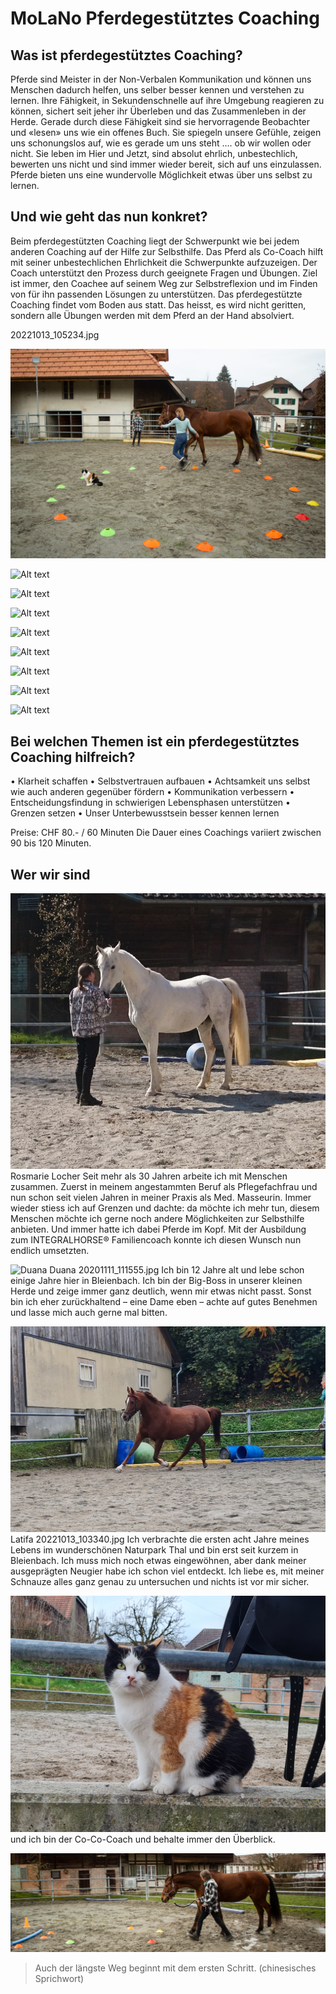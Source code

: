 <script>
    import Gallery from '$lib/components/Gallery.svelte';
</script>

# MoLaNo Pferdegestütztes Coaching

## Was ist pferdegestütztes Coaching?
Pferde sind Meister in der Non-Verbalen Kommunikation und können uns Menschen dadurch helfen, uns selber besser kennen und verstehen zu lernen. Ihre Fähigkeit, in Sekundenschnelle auf ihre Umgebung reagieren zu können, sichert seit jeher ihr Überleben und das Zusammenleben in der Herde. Gerade durch diese Fähigkeit sind sie hervorragende Beobachter und «lesen» uns wie ein offenes Buch. Sie spiegeln unsere Gefühle, zeigen uns schonungslos auf, wie es gerade um uns steht …. ob wir wollen oder nicht. Sie leben im Hier und Jetzt, sind absolut ehrlich, unbestechlich, bewerten uns nicht und sind immer wieder bereit, sich auf uns einzulassen.
Pferde bieten uns eine wundervolle Möglichkeit etwas über uns selbst zu lernen.

## Und wie geht das nun konkret?
Beim pferdegestützten Coaching liegt der Schwerpunkt wie bei jedem anderen Coaching auf der Hilfe zur Selbsthilfe. Das Pferd als Co-Coach hilft mit seiner unbestechlichen Ehrlichkeit die Schwerpunkte aufzuzeigen. Der Coach unterstützt den Prozess durch geeignete Fragen und Übungen.
Ziel ist immer, den Coachee auf seinem Weg zur Selbstreflexion und im Finden von für ihn passenden Lösungen zu unterstützen.
Das pferdegestützte Coaching findet vom Boden aus statt. Das heisst, es wird nicht geritten, sondern alle Übungen werden mit dem Pferd an der Hand absolviert.

<Gallery>

20221013_105234.jpg

![Alt text](../assets/IMG_5762.jpg?webp)

![Alt text](../assets/PXL_20221231_135513544.MP.jpg?webp)

![Alt text](../assets/PXL_20221231_135633716.jpg?webp)

![Alt text](../assets/PXL_20221231_135731446.MP.jpg?webp)

![Alt text](../assets/PXL_20221231_135927111.jpg?webp)

![Alt text](../assets/PXL_20221231_140121518.jpg?webp)

![Alt text](../assets/PXL_20221231_140624249.jpg?webp)

![Alt text](../assets/PXL_20221231_140650354.MP.jpg?webp)

![Alt text](../assets/PXL_20221231_140311265.jpg?webp)
</Gallery>

## Bei welchen Themen ist ein pferdegestütztes Coaching hilfreich?
•	Klarheit schaffen
•	Selbstvertrauen aufbauen
•	Achtsamkeit uns selbst wie auch anderen gegenüber fördern
•	Kommunikation verbessern
•	Entscheidungsfindung in schwierigen Lebensphasen unterstützen
•	Grenzen setzen
•	Unser Unterbewusstsein besser kennen lernen

Preise:	CHF 80.- / 60 Minuten
		Die Dauer eines Coachings variiert zwischen 90 bis 120 Minuten.




## Wer wir sind
![Rosmarie Locher](../assets/_20200404_155109.jpg) Rosmarie Locher
Seit mehr als 30 Jahren arbeite ich mit Menschen zusammen. Zuerst in meinem angestammten Beruf als Pflegefachfrau und nun schon seit vielen Jahren in meiner Praxis als Med. Masseurin.
Immer wieder stiess ich auf Grenzen und dachte: da möchte ich mehr tun, diesem Menschen möchte ich gerne noch andere Möglichkeiten zur Selbsthilfe anbieten.
Und immer hatte ich dabei Pferde im Kopf.
Mit der Ausbildung zum INTEGRALHORSE® Familiencoach konnte ich diesen Wunsch nun endlich umsetzten.



![Duana](../assets/20201111_111555.jpg) Duana 20201111_111555.jpg
Ich bin 12 Jahre alt und lebe schon einige Jahre hier in Bleienbach.
Ich bin der Big-Boss in unserer kleinen Herde und zeige immer ganz deutlich, wenn mir etwas nicht passt. Sonst bin ich eher zurückhaltend – eine Dame eben – achte auf gutes Benehmen und lasse mich auch gerne mal bitten.


![Latifa](../assets/20221013_103340.jpg) Latifa 20221013_103340.jpg
Ich verbrachte die ersten acht Jahre meines Lebens im wunderschönen Naturpark Thal und bin erst seit kurzem in Bleienbach. Ich muss mich noch etwas eingewöhnen, aber dank meiner ausgeprägten Neugier habe ich schon viel entdeckt.
Ich liebe es, mit meiner Schnauze alles ganz genau zu untersuchen und nichts ist vor mir sicher.


![Ada](../assets/ada.jpg?webp)	und ich bin der Co-Co-Coach und behalte immer den Überblick.

![Pferd und Mensch gehen im Gleichschritt](../assets/IMG_5747.jpg?webp)
> Auch der längste Weg beginnt mit dem ersten Schritt. (chinesisches Sprichwort)
